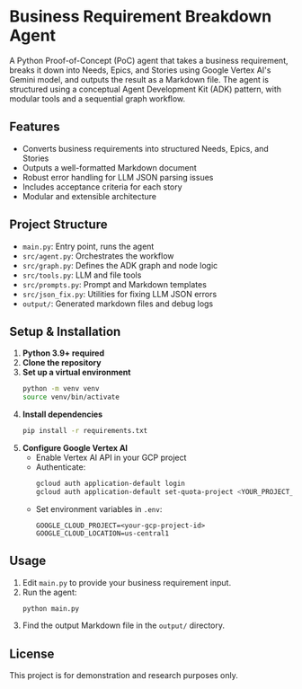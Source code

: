 # Business Requirement Breakdown Agent

A Python Proof-of-Concept (PoC) agent that takes a business requirement, breaks it down into Needs, Epics, and Stories using Google Vertex AI's Gemini model, and outputs the result as a Markdown file. The agent is structured using a conceptual Agent Development Kit (ADK) pattern, with modular tools and a sequential graph workflow.

## Features
- Converts business requirements into structured Needs, Epics, and Stories
- Outputs a well-formatted Markdown document
- Robust error handling for LLM JSON parsing issues
- Includes acceptance criteria for each story
- Modular and extensible architecture

## Project Structure
- `main.py`: Entry point, runs the agent
- `src/agent.py`: Orchestrates the workflow
- `src/graph.py`: Defines the ADK graph and node logic
- `src/tools.py`: LLM and file tools
- `src/prompts.py`: Prompt and Markdown templates
- `src/json_fix.py`: Utilities for fixing LLM JSON errors
- `output/`: Generated markdown files and debug logs

## Setup & Installation
1. **Python 3.9+ required**
2. **Clone the repository**
3. **Set up a virtual environment**
   ```sh
   python -m venv venv
   source venv/bin/activate
   ```
4. **Install dependencies**
   ```sh
   pip install -r requirements.txt
   ```
5. **Configure Google Vertex AI**
   - Enable Vertex AI API in your GCP project
   - Authenticate:
     ```sh
     gcloud auth application-default login
     gcloud auth application-default set-quota-project <YOUR_PROJECT_ID>
     ```
   - Set environment variables in `.env`:
     ```
     GOOGLE_CLOUD_PROJECT=<your-gcp-project-id>
     GOOGLE_CLOUD_LOCATION=us-central1
     ```

## Usage
1. Edit `main.py` to provide your business requirement input.
2. Run the agent:
   ```sh
   python main.py
   ```
3. Find the output Markdown file in the `output/` directory.


## License
This project is for demonstration and research purposes only.

